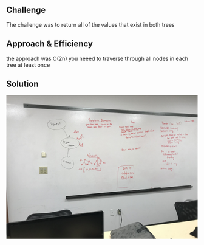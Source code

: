 ## Challenge
The challenge was to return all of the values that exist in both trees
## Approach & Efficiency
the approach was O(2n) you neeed to traverse through all nodes in each tree at least once

## Solution
![This is the whiteboard solution](assets/whiteboard.jpg)
